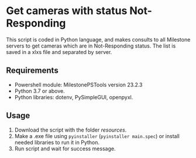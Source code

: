 # Get cameras with status Not-Responding
This script is coded in Python language, and makes consults to all Milestone servers to get cameras which are in Not-Responding status.
The list is saved in a xlxs file and separated by server.  <br />

## Requirements
- Powershell module: MilestonePSTools version 23.2.3
- Python 3.7 or above.
- Python libraries: dotenv, PySimpleGUI, openpyxl.

## Usage
1. Download the script with the folder _resources_.
2. Make a .exe file using `pyinstaller` (`pyinstaller main.spec`) or install needed libraries to run it in Python.
3. Run script and wait for success message.
